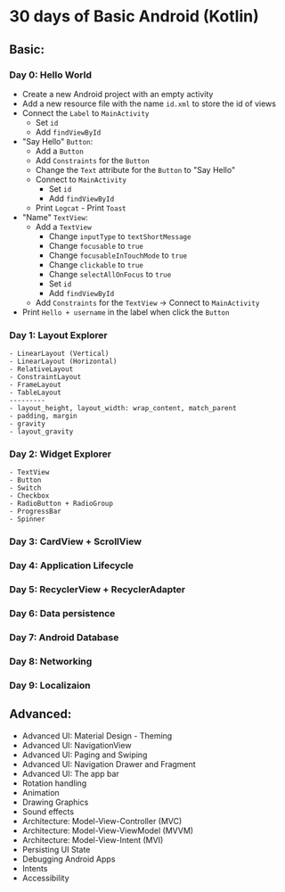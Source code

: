 # 30 days of Basic Android (Kotlin)

## Basic:

### Day 0: Hello World

- Create a new Android project with an empty activity
- Add a new resource file with the name `id.xml` to store the id of views
- Connect the `Label` to `MainActivity`
    - Set `id`
    - Add `findViewById`
- "Say Hello" `Button`:
    - Add a `Button`
    - Add `Constraints` for the `Button`
    - Change the `Text` attribute for the `Button` to "Say Hello"
    - Connect to `MainActivity`
        - Set `id`
        - Add `findViewById`
    - Print `Logcat` - Print `Toast`
- "Name" `TextView`: 
    - Add a `TextView`
        - Change `inputType` to `textShortMessage`
        - Change `focusable` to `true`
        - Change `focusableInTouchMode` to `true`
        - Change `clickable` to `true`
        - Change `selectAllOnFocus` to `true`
        - Set `id`
        - Add `findViewById`
    - Add `Constraints` for the `TextView` -> Connect to `MainActivity`
- Print `Hello + username` in the label when click the `Button`

### Day 1: Layout Explorer
    - LinearLayout (Vertical)
    - LinearLayout (Horizontal)
    - RelativeLayout
    - ConstraintLayout
    - FrameLayout
    - TableLayout
    ---------
    - layout_height, layout_width: wrap_content, match_parent
    - padding, margin
    - gravity
    - layout_gravity

### Day 2: Widget Explorer
    - TextView
    - Button
    - Switch
    - Checkbox
    - RadioButton + RadioGroup
    - ProgressBar
    - Spinner

### Day 3: CardView + ScrollView

### Day 4: Application Lifecycle

### Day 5: RecyclerView + RecyclerAdapter

### Day 6: Data persistence
### Day 7: Android Database
### Day 8: Networking
### Day 9: Localizaion

## Advanced:

- Advanced UI: Material Design - Theming
- Advanced UI: NavigationView
- Advanced UI: Paging and Swiping
- Advanced UI: Navigation Drawer and Fragment
- Advanced UI: The app bar
- Rotation handling 
- Animation
- Drawing Graphics
- Sound effects
- Architecture: Model-View-Controller (MVC)
- Architecture: Model-View-ViewModel (MVVM)
- Architecture: Model-View-Intent (MVI)
- Persisting UI State
- Debugging Android Apps
- Intents
- Accessibility

